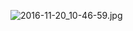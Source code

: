 ![2016-11-20_10-46-59.jpg](https://openfilecdn.upupmo.com/upupmo-article/mac/basic/mac-system-25-system-update.png)
